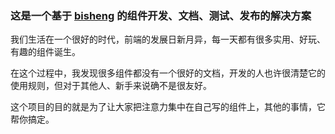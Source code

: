 ### 这是一个基于 [bisheng](https://github.com/benjycui/bisheng) 的组件开发、文档、测试、发布的解决方案




我们生活在一个很好的时代，前端的发展日新月异，每一天都有很多实用、好玩、有趣的组件诞生。

在这个过程中，我发现很多组件都没有一个很好的文档，开发的人也许很清楚它的使用规则，但对于其他人、新手来说确不是很友好。

这个项目的目的就是为了让大家把注意力集中在自己写的组件上，其他的事情，它帮你搞定。